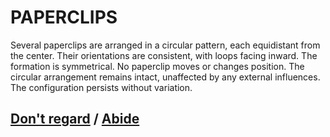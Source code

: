 # PAPERCLIPS

Several paperclips are arranged in a circular pattern, each equidistant from the center. Their orientations are consistent, with loops facing inward. The formation is symmetrical. No paperclip moves or changes position. The circular arrangement remains intact, unaffected by any external influences. The configuration persists without variation.

## [Don't regard](page-0195ab891fb81d37) / [Abide](page-4357d3b336d3259b)
